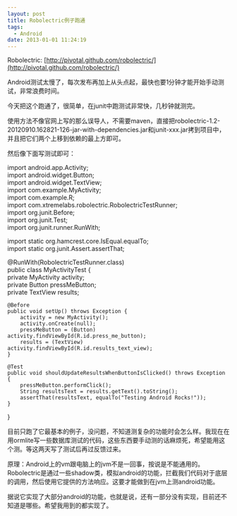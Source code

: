 ```yaml
---
layout: post
title: Robolectric例子跑通
tags:
  - Android
date: 2013-01-01 11:24:19
---
```


Robolectric: [http://pivotal.github.com/robolectric/](http://pivotal.github.com/robolectric/)

Android测试太慢了，每次发布再加上从头点起，最快也要1分钟才能开始手动测试，非常浪费时间。

今天把这个跑通了，很简单，在junit中跑测试非常快，几秒钟就测完。

使用方法不像官网上写的那么误导人，不需要maven，直接把robolectric-1.2-20120910.162821-126-jar-with-dependencies.jar和junit-xxx.jar拷到项目中，并且把它们两个上移到依赖的最上方即可。

然后像下面写测试即可：

<div class="mycode">

import android.app.Activity;     
import android.widget.Button;      
import android.widget.TextView;      
import com.example.MyActivity;      
import com.example.R;      
import com.xtremelabs.robolectric.RobolectricTestRunner;      
import org.junit.Before;      
import org.junit.Test;      
import org.junit.runner.RunWith;

import static org.hamcrest.core.IsEqual.equalTo;     
import static org.junit.Assert.assertThat;

@RunWith(RobolectricTestRunner.class)     
public class MyActivityTest {      
    private MyActivity activity;      
    private Button pressMeButton;      
    private TextView results;

    @Before     
    public void setUp() throws Exception {      
        activity = new MyActivity();      
        activity.onCreate(null);      
        pressMeButton = (Button) activity.findViewById(R.id.press_me_button);      
        results = (TextView) activity.findViewById(R.id.results_text_view);      
    }

    @Test     
    public void shouldUpdateResultsWhenButtonIsClicked() throws Exception {      
        pressMeButton.performClick();      
        String resultsText = results.getText().toString();      
        assertThat(resultsText, equalTo("Testing Android Rocks!"));      
    }      
}

</p></div>

 

目前只跑了它最基本的例子，没问题，不知道测复杂的功能时会怎么样。我现在在用ormlite写一些数据库测试的代码，这些东西要手动测的话麻烦死，希望能用这个测。等这两天写了测试后再过反馈过来。

原理：Android上的vm跟电脑上的jvm不是一回事，按说是不能通用的。Robolectric是通过一些shadow类，模拟android的功能，拦截我们代码对于底层的调用，然后使用它提供的方法响应。这要才能做到在jvm上测android功能。

据说它实现了大部分android的功能，也就是说，还有一部分没有实现，目前还不知道是哪些。希望我用到的都实现了。
